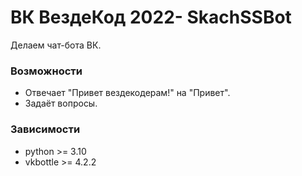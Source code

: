 # ВК ВездеКод 2022- SkachSSBot
Делаем чат-бота ВК.

### Возможности
 * Отвечает "Привет вездекодерам!" на "Привет".  
 * Задаёт вопросы.

### Зависимости
 * python >= 3.10
 * vkbottle >= 4.2.2